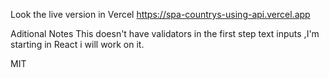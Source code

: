 Look the live version in Vercel https://spa-countrys-using-api.vercel.app

Aditional Notes This doesn't have validators in the first step text inputs ,I'm starting in React i will work on it.

MIT
